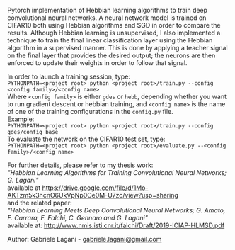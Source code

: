 Pytorch implementation of Hebbian learning algorithms to train
deep convolutional neural networks.
A neural network model is trained on CIFAR10 both using 
Hebbian algorithms and SGD in order to compare the results.
Although Hebbian learning is unsupervised, I also implemented a 
technique to train the final linear classification layer using the
Hebbian algorithm in a supervised manner. This is done by applying a 
teacher signal on the final layer that provides the desired output; 
the neurons are then enforced to update their weights in order to 
follow that signal.

In order to launch a training session, type:  
`PYTHONPATH=<project root> python <project root>/train.py --config <config family>/<config name>`  
Where `<config family>` is either `gdes` or `hebb`, depending whether 
you want to run gradient descent or hebbian training, and 
`<config name>` is the name of one of the training configurations in 
the `config.py` file.  
Example:  
`PYTHONPATH=<project root> python <project root>/train.py --config gdes/config_base`  
To evaluate the network on the CIFAR10 test set, type:  
`PYTHONPATH=<project root> python <project root>/evaluate.py --<config family>/<config name>`

For further details, please refer to my thesis work:  
_"Hebbian Learning Algorithms for Training Convolutional Neural Networks; G. Lagani"_  
available at https://drive.google.com/file/d/1Mo-AKTzm5k3hcnO6UkVpNp0Ce0M-U7zc/view?usp=sharing  
and the related paper:  
_"Hebbian Learning Meets Deep Convolutional Neural Networks; G. Amato, F. Carrara, F. Falchi, C. Gennaro and G. Lagani"_  
available at: http://www.nmis.isti.cnr.it/falchi/Draft/2019-ICIAP-HLMSD.pdf  

Author: Gabriele Lagani - gabriele.lagani@gmail.com

